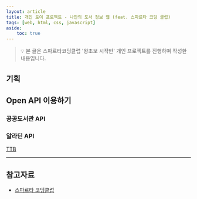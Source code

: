 ```yaml
---
layout: article
title: 개인 토이 프로젝트 - 나만의 도서 정보 웹 (feat. 스파르타 코딩 클럽)
tags: [web, html, css, javascript]
aside:
    toc: true
---
```


> 💡 본 글은 스파르타코딩클럽 '왕초보 시작반' 개인 프로젝트를 진행하며 작성한 내용입니다.

## 기획


## Open API 이용하기
### 공공도서관 API

### 알라딘 API
[TTB](https://www.aladin.co.kr/ttb/wjoinus.aspx)



***
<!--more-->

## 참고자료
+ [스파르타 코딩클럽](https://spartacodingclub.kr/)
